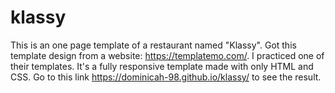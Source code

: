 # klassy
This is an one page template of a restaurant named "Klassy". Got this template design from a website: https://templatemo.com/. I practiced one of their templates.
It's a fully responsive template made with only HTML and CSS.
Go to this link https://dominicah-98.github.io/klassy/ to see the result.
